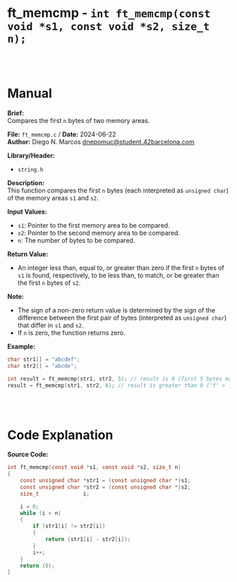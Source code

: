 # ft_memcmp - `int ft_memcmp(const void *s1, const void *s2, size_t n);`
<br>
<br>

# Manual
**Brief:**  
Compares the first `n` bytes of two memory areas.

**File:** `ft_memcmp.c` / **Date:** 2024-06-22  
**Author:** Diego N. Marcos <dnepomuc@student.42barcelona.com>

**Library/Header:**  
- `string.h `

**Description:**  
This function compares the first `n` bytes (each interpreted as `unsigned char`) of the memory areas `s1` and `s2`.

**Input Values:**  
* `s1`: Pointer to the first memory area to be compared.
* `s2`: Pointer to the second memory area to be compared.
* `n`: The number of bytes to be compared.

**Return Value:**  
* An integer less than, equal to, or greater than zero if the first `n` bytes of `s1` is found, respectively, to be less than, to match, or be greater than the first `n` bytes of `s2`. 

**Note:**  
- The sign of a non-zero return value is determined by the sign of the difference between the first pair of bytes (interpreted as `unsigned char`) that differ in `s1` and `s2`.
- If `n` is zero, the function returns zero.

**Example:**  
```c
char str1[] = "abcdef";
char str2[] = "abcde";

int result = ft_memcmp(str1, str2, 5); // result is 0 (first 5 bytes match)
result = ft_memcmp(str1, str2, 6); // result is greater than 0 ('f' > '\0')
```

<br>
<br>

# Code Explanation
**Source Code:**
``` C
int	ft_memcmp(const void *s1, const void *s2, size_t n)
{
	const unsigned char	*str1 = (const unsigned char *)s1;
	const unsigned char	*str2 = (const unsigned char *)s2;
	size_t				i;

	i = 0;
	while (i < n)
	{
		if (str1[i] != str2[i])
		{
			return (str1[i] - str2[i]);
		}
		i++;
	}
	return (0);
}


```
